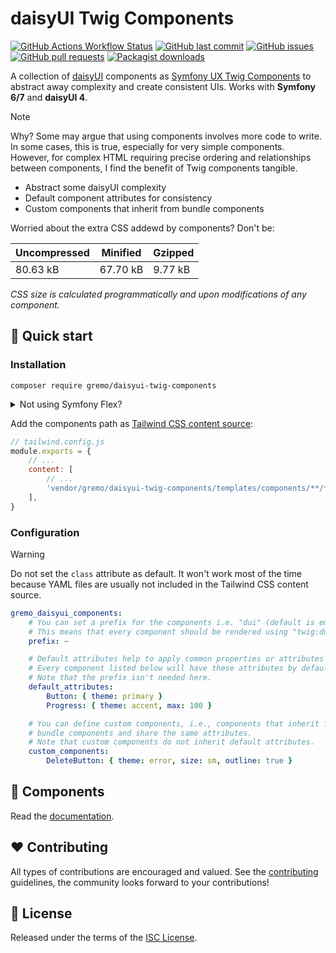 # daisyUI Twig Components

[![GitHub Actions Workflow Status](https://img.shields.io/github/actions/workflow/status/gremo/daisyui-twig-components/.github/workflows/ci.yaml?label=CI&style=flat-square)](https://github.com/gremo/daisyui-twig-components/actions/workflows/ci.yaml)
[![GitHub last commit](https://img.shields.io/github/last-commit/gremo/daisyui-twig-components?style=flat-square)](https://github.com/gremo/daisyui-twig-components/commits/main)
[![GitHub issues](https://img.shields.io/github/issues/gremo/daisyui-twig-components?style=flat-square)](https://github.com/gremo/daisyui-twig-components/issues)
[![GitHub pull requests](https://img.shields.io/github/issues-pr/gremo/daisyui-twig-components?style=flat-square)](https://github.com/gremo/daisyui-twig-components/pulls)
[![Packagist downloads](https://img.shields.io/packagist/dt/gremo/daisyui-twig-components?style=flat-square)](https://packagist.org/packages/gremo/daisyui-twig-components)

A collection of [daisyUI](https://daisyui.com) components as [Symfony UX Twig Components](https://symfony.com/bundles/ux-twig-component/current/index.html) to abstract away complexity and create consistent UIs. Works with **Symfony 6/7** and **daisyUI 4**.

> [!NOTE]
> Why? Some may argue that using components involves more code to write. In some cases, this is true, especially for very simple components. However, for complex HTML requiring precise ordering and relationships between components, I find the benefit of Twig components tangible.

- Abstract some daisyUI complexity
- Default component attributes for consistency
- Custom components that inherit from bundle components

Worried about the extra CSS addewd by components? Don't be:

<!-- MARKDOWN-AUTO-DOCS:START (JSON_TO_HTML_TABLE:src=./.github/css-metadata.json) -->
<table class="JSON-TO-HTML-TABLE"><thead><tr><th class="uncompressed-th">Uncompressed</th><th class="minified-th">Minified</th><th class="gzipped-th">Gzipped</th></tr></thead><tbody ><tr ><td class="uncompressed-td td_text">80.63 kB</td><td class="minified-td td_text">67.70 kB</td><td class="gzipped-td td_text">9.77 kB</td></tr></tbody></table>
<!-- MARKDOWN-AUTO-DOCS:END -->

*CSS size is calculated programmatically and upon modifications of any component.*

## 🚀 Quick start

### Installation

```console
composer require gremo/daisyui-twig-components
```

<details>
  <summary>Not using Symfony Flex?</summary>
  <p dir="auto"></p>

```php
// config/bundles.php
return [
    // ...
    Gremo\DaisyUITwigComponents\GremoDaisyUITwigComponentsBundle::class => ['all' => true],
];
```
</details>

Add the components path as [Tailwind CSS content source](https://tailwindcss.com/docs/upgrade-guide#configure-content-sources):

```js
// tailwind.config.js
module.exports = {
    // ...
    content: [
        // ...
        'vendor/gremo/daisyui-twig-components/templates/components/**/*.html.twig',
    ],
}
```

### Configuration

> [!WARNING]
> Do not set the `class` attribute as default. It won't work most of the time because YAML files are usually not included in the Tailwind CSS content source.

```yaml
gremo_daisyui_components:
    # You can set a prefix for the components i.e. "dui" (default is empty).
    # This means that every component should be rendered using "twig:dui:".
    prefix: ~

    # Default attributes help to apply common properties or attributes to a component.
    # Every component listed below will have these attributes by default.
    # Note that the prefix isn't needed here.
    default_attributes:
        Button: { theme: primary }
        Progress: { theme: accent, max: 100 }

    # You can define custom components, i.e., components that inherit from
    # bundle components and share the same attributes.
    # Note that custom components do not inherit default attributes.
    custom_components:
        DeleteButton: { theme: error, size: sm, outline: true }
```

## 🧩 Components

Read the [documentation](./docs/README.md).

## ❤️ Contributing

All types of contributions are encouraged and valued. See the [contributing](.github/CONTRIBUTING.md) guidelines, the community looks forward to your contributions!

## 📘 License

Released under the terms of the [ISC License](LICENSE).
